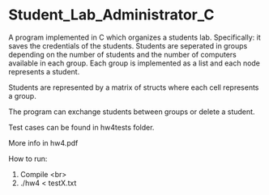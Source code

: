 # Student_Lab_Administrator_C

A program implemented in C which organizes a students lab. Specifically: it saves the credentials of the students. Students are seperated in groups depending on the number of students and the number of computers available in each group. Each group is implemented as a list and each node represents a student.

Students are represented by a matrix of structs where each cell represents a group.

The program can exchange students between groups or delete a student.

Test cases can be found in hw4tests folder.

More info in hw4.pdf

How to run:

1. Compile <br\>
2. ./hw4 < testX.txt
